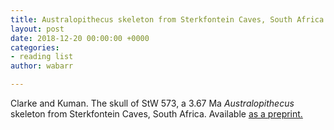 ```yaml
---
title: Australopithecus skeleton from Sterkfontein Caves, South Africa
layout: post
date: 2018-12-20 00:00:00 +0000
categories:
- reading list
author: wabarr

---
```

<p class="citation">Clarke and Kuman. The skull of StW 573, a 3.67 Ma <i>Australopithecus</i> skeleton from Sterkfontein Caves, South Africa. Available <a href="https://www.biorxiv.org/content/early/2018/12/04/483495">as a preprint.</a></p>